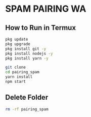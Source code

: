 # SPAM PAIRING WA
## How to Run in Termux


```bash
pkg update
pkg upgrade
pkg install git -y
pkg install nodejs -y
pkg install yarn -y

git clone 
cd pairing_spam
yarn install
npm start

```
## Delete Folder

```bash
rm -rf pairing_spam
